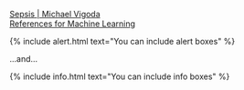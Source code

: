


[Sepsis | Michael Vigoda](https://michaelvigoda.com/2020/01/24/Sepsis.html#cms-data-by-years)  
[References for Machine Learning](https://michaelvigoda.com/2021/05/07/References-for-Machine-Learning.html)  



{% include alert.html text="You can include alert boxes" %}

...and...

{% include info.html text="You can include info boxes" %}
